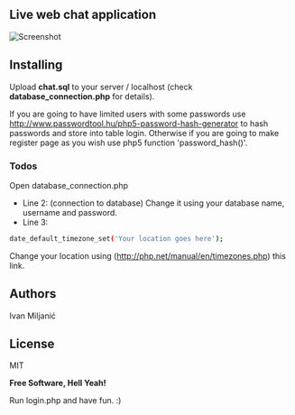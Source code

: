 ## Live web chat application


![Screenshot](https://raw.githubusercontent.com/diamond95/LiveChat/master/2.png)

## Installing

Upload **chat.sql** to your server / localhost (check **database_connection.php** for details).

If you are going to have limited users with some passwords use http://www.passwordtool.hu/php5-password-hash-generator to hash passwords and store into table login.
Otherwise if you are going to make register page as you wish use php5 function 'password_hash()'.

### Todos

Open database_connection.php 
 - Line 2: (connection to database)
Change it using your database name, username and password. 
 - Line 3: 
```sh
date_default_timezone_set('Your location goes here');
```
Change your location using (http://php.net/manual/en/timezones.php) this link. 


## Authors
Ivan Miljanić

License
----

MIT


**Free Software, Hell Yeah!**

Run login.php and have fun. :) 

